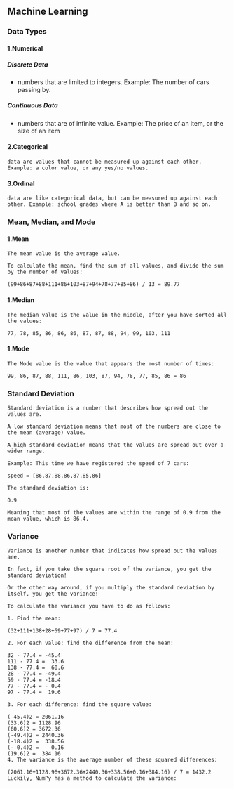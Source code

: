 ## Machine Learning

### Data Types
#### 1.Numerical
#####   Discrete Data
-   numbers that are limited to integers. Example: The number of cars passing by.
    <br />
#####   Continuous Data
-   numbers that are of infinite value. Example: The price of an item, or the size of an item
#### 2.Categorical
    data are values that cannot be measured up against each other. Example: a color value, or any yes/no values.
#### 3.Ordinal
    data are like categorical data, but can be measured up against each other. Example: school grades where A is better than B and so on.

### Mean, Median, and Mode
#### 1.Mean
    The mean value is the average value.

    To calculate the mean, find the sum of all values, and divide the sum by the number of values:

    (99+86+87+88+111+86+103+87+94+78+77+85+86) / 13 = 89.77
#### 1.Median
    The median value is the value in the middle, after you have sorted all the values:

    77, 78, 85, 86, 86, 86, 87, 87, 88, 94, 99, 103, 111
#### 1.Mode
    The Mode value is the value that appears the most number of times:

    99, 86, 87, 88, 111, 86, 103, 87, 94, 78, 77, 85, 86 = 86

### Standard Deviation
    Standard deviation is a number that describes how spread out the values are.

    A low standard deviation means that most of the numbers are close to the mean (average) value.

    A high standard deviation means that the values are spread out over a wider range.

    Example: This time we have registered the speed of 7 cars:

    speed = [86,87,88,86,87,85,86]

    The standard deviation is:

    0.9

    Meaning that most of the values are within the range of 0.9 from the mean value, which is 86.4.
### Variance
    Variance is another number that indicates how spread out the values are.

    In fact, if you take the square root of the variance, you get the standard deviation!

    Or the other way around, if you multiply the standard deviation by itself, you get the variance!

    To calculate the variance you have to do as follows:

    1. Find the mean:

    (32+111+138+28+59+77+97) / 7 = 77.4

    2. For each value: find the difference from the mean:

    32 - 77.4 = -45.4
    111 - 77.4 =  33.6
    138 - 77.4 =  60.6
    28 - 77.4 = -49.4
    59 - 77.4 = -18.4
    77 - 77.4 = - 0.4
    97 - 77.4 =  19.6

    3. For each difference: find the square value:

    (-45.4)2 = 2061.16
    (33.6)2 = 1128.96
    (60.6)2 = 3672.36
    (-49.4)2 = 2440.36
    (-18.4)2 =  338.56
    (- 0.4)2 =    0.16
    (19.6)2 =  384.16
    4. The variance is the average number of these squared differences:

    (2061.16+1128.96+3672.36+2440.36+338.56+0.16+384.16) / 7 = 1432.2
    Luckily, NumPy has a method to calculate the variance: